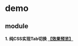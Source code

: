 # demo

## module
#### 1. 纯CSS实现Tab切换 [【效果预览】](https://baoyuzhang.github.io/demo/module/TabChange.html)
